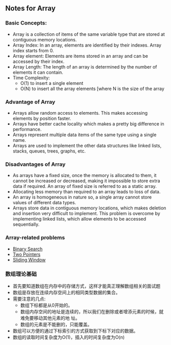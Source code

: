 ## Notes for Array

### Basic Concepts:
* Array is a collection of items of the same variable type that are stored at contiguous memory locations.
* Array Index: In an array, elements are identified by their indexes. Array index starts from 0. 
* Array element: Elements are items stored in an array and can be accessed by their index.
* Array Length: The length of an array is determined by the number of elements it can contain. 
* Time Complexity:
  * O(1) to insert a single element
  * O(N) to insert all the array elements [where N is the size of the array

### Advantage of Array
* Arrays allow random access to elements. This makes accessing elements by position faster.
* Arrays have better cache locality which makes a pretty big difference in performance.
* Arrays represent multiple data items of the same type using a single name.
* Arrays are used to implement the other data structures like linked lists, stacks, queues, trees, graphs, etc.

### Disadvantages of Array

* As arrays have a fixed size, once the memory is allocated to them, it cannot be increased or decreased, making it impossible to store extra data if required. An array of fixed size is referred to as a static array. 
* Allocating less memory than required to an array leads to loss of data.
* An array is homogeneous in nature so, a single array cannot store values of different data types. 
* Arrays store data in contiguous memory locations, which makes deletion and insertion very difficult to implement. This problem is overcome by implementing linked lists, which allow elements to be accessed sequentially.  

### Array-related problems
* [Binary Search](https://algo.itcharge.cn/01.Array/03.Array-Binary-Search/)
* [Two Pointers](https://algo.itcharge.cn/01.Array/04.Array-Two-Pointers/)
* [Sliding Window](https://algo.itcharge.cn/01.Array/05.Array-Sliding-Window/)


### 数组理论基础

* ⾸先要知道数组在内存中的存储⽅式，这样才能真正理解数组相关的⾯试题
*  数组是存放在连续内存空间上的相同类型数据的集合。
* 需要注意的几点:
  * 数组下标都是从0开始的。
  * 数组内存空间的地址是连续的，所以我们在删除或者增添元素的时候，就难免要移动其他元素的地 址。
  * 数组的元素是不能删的，只能覆盖。
*  数组可以⽅便的通过下标索引的⽅式获取到下标下对应的数据。
* 数组的读取时间复杂度为O(1)，插入的时间复杂度为O(n)

